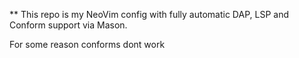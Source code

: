 ** This repo is my NeoVim config with fully automatic DAP, LSP and Conform support via Mason.

For some reason conforms dont work
